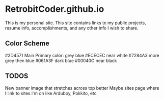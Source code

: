 # RetrobitCoder.github.io
This is my personal site.
This site contains links to my public projects, resume info, accomplishments, and
any other info I wish to share.

## Color Scheme
\#2D4571	Main Primary color: grey blue
\#ECECEC near white
\#7284A3 more grey then blue
\#061A3F dark blue
\#00040C near black

## TODOS
New banner image that stretches across top better
Maybe sites page where I link to sites I'm on like Arduboy, Pokkito, etc
